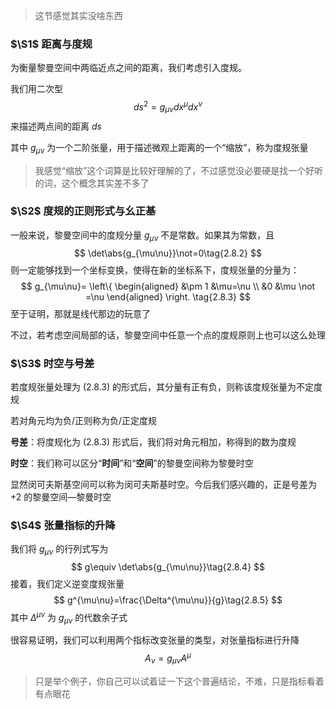 > 这节感觉其实没啥东西

### $\S1$ 距离与度规

为衡量黎曼空间中两临近点之间的距离，我们考虑引入度规。

我们用二次型
$$
ds^2=g_{\mu\nu}dx^\mu dx^\nu\tag{2.8.1}
$$
来描述两点间的距离 $ds$ 

其中 $g_{\mu\nu}$ 为一个二阶张量，用于描述微观上距离的一个“缩放”，称为度规张量

> 我感觉“缩放”这个词算是比较好理解的了，不过感觉没必要硬是找一个好听的词，这个概念其实差不多了

### $\S2$ 度规的正则形式与幺正基

一般来说，黎曼空间中的度规分量 $g_{\mu\nu}$ 不是常数。如果其为常数，且
$$
\det\abs{g_{\mu\nu}}\not=0\tag{2.8.2}
$$
则一定能够找到一个坐标变换，使得在新的坐标系下，度规张量的分量为：
$$
g_{\mu\nu}=
\left\{
\begin{aligned}
&\pm 1 &\mu=\nu \\
&0 &\mu \not =\nu
\end{aligned}
\right.
\tag{2.8.3}
$$
至于证明，那就是线代那边的玩意了

不过，若考虑空间局部的话，黎曼空间中任意一个点的度规原则上也可以这么处理



### $\S3$ 时空与号差

若度规张量处理为 $(2.8.3)$ 的形式后，其分量有正有负，则称该度规张量为不定度规

若对角元均为负/正则称为负/正定度规

**号差**：将度规化为 $(2.8.3)$ 形式后，我们将对角元相加，称得到的数为度规

**时空**：我们称可以区分“**时间**”和“**空间**”的黎曼空间称为黎曼时空

显然闵可夫斯基空间可以称为闵可夫斯基时空。今后我们感兴趣的，正是号差为 $+2$ 的黎曼空间—黎曼时空



### $\S4$ 张量指标的升降

我们将 $g_{\mu\nu}$ 的行列式写为
$$
g\equiv \det\abs{g_{\mu\nu}}\tag{2.8.4}
$$
接着，我们定义逆变度规张量
$$
g^{\mu\nu}=\frac{\Delta^{\mu\nu}}{g}\tag{2.8.5}
$$
其中 $\Delta^{\mu\nu}$ 为 $g_{\mu\nu}$ 的代数余子式

很容易证明，我们可以利用两个指标改变张量的类型，对张量指标进行升降
$$
A_\nu=g_{\mu\nu}A^{\mu}\tag{2.8.6}
$$

> 只是举个例子，你自己可以试着证一下这个普遍结论，不难，只是指标看着有点眼花

